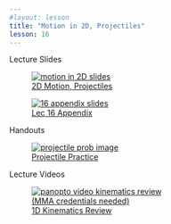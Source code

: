 ```yaml
---
#layout: lesson
title: "Motion in 2D, Projectiles"
lesson: 16
---
```


<div class="heading3"> Lecture Slides </div>

<div class="thumb_container">

  <a href="https://drive.google.com/file/d/18CEdzmnnU4vaeaWnJAQg60vyf7-OEel_/view" target="_blank">
    <figure class="thumblink">
      <img class="thumblink-img" src="{{site.baseurl}}/images/thumbs/L16.png" alt="motion in 2D slides" >
      <figcaption class="thumblink-caption"> 2D Motion, Projectiles </figcaption>
    </figure>
  </a>

  <a href="https://drive.google.com/file/d/1VdxttFxthmUyMMVUMxTA6D3m7jJNQaZf/view" target="_blank">
    <figure class="thumblink">
      <img class="thumblink-img" src="{{site.baseurl}}/images/thumbs/L16b.png" alt="16 appendix slides" >
      <figcaption class="thumblink-caption"> Lec 16 Appendix </figcaption>
    </figure>
  </a>

</div>


<div class="heading3">
  Handouts
</div>

<div class="thumb_container">

  <a href="{{site.baseurl}}/handouts/h16_Projectiles.pdf" target="_blank">
    <figure class="thumblink">
      <img class="thumblink-img-portrait" src="{{site.baseurl}}/images/thumbs/H16.png" alt="projectile prob image" >
      <figcaption class="thumblink-caption"> Projectile Practice </figcaption>
    </figure>
  </a>

</div>


<div class="heading3">
  Lecture Videos
</div>

<div class="thumb_container">

  <a href="https://mma.hosted.panopto.com/Panopto/Pages/Viewer.aspx?id=8e7dc9c1-b979-4b7f-8754-ab9b0140aef3" target="_blank">
    <figure class="thumblink">
      <img class="thumblink-img"
    src="{{site.baseurl}}/images/thumbs/panopto_thumb.png"
    alt="panopto video kinematics review" >
      <figcaption class="thumblink-caption" style="width: 180px;">
     (MMA credentials needed) 1D Kinematics Review </figcaption>
    </figure>
  </a>

</div>

